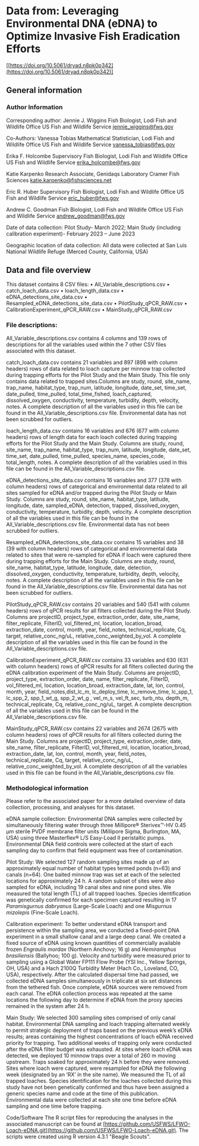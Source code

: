 # Data from: Leveraging Environmental DNA (eDNA) to Optimize Invasive Fish Eradication Efforts

\[[https://doi.org/10.5061/dryad.n8pk0p342](https://doi.org/10.5061/dryad.n8pk0p342)]

## General information

### Author Information

Corresponding author:
Jennie J. Wiggins
Fish Biologist, Lodi Fish and Wildlife Office
US Fish and Wildlife Service
[jennie_wiggins@fws.gov](mailto:jennie_wiggins@fws.gov)

Co-Authors:
Vanessa Tobias
Mathematical Statistician, Lodi Fish and Wildlife Office
US Fish and Wildlife Service
[vanessa_tobias@fws.gov](mailto:vanessa_tobias@fws.gov)

Erika F. Holcombe
Supervisory Fish Biologist, Lodi Fish and Wildlife Office
US Fish and Wildlife Service
[erika_holcombe@fws.gov](mailto:erika_holcombe@fws.gov)

Katie Karpenko
Research Associate, Genidaqs Laboratory
Cramer Fish Sciences
[katie.karpenko@fishsciences.net](mailto:katie.karpenko@fishsciences.net)

Eric R. Huber
Supervisory Fish Biologist, Lodi Fish and Wildlife Office
US Fish and Wildlife Service
[eric_huber@fws.gov](mailto:eric_huber@fws.gov)

Andrew C. Goodman
Fish Biologist, Lodi Fish and Wildlife Office
US Fish and Wildlife Service
[andrew_goodman@fws.gov](mailto:andrew_goodman@fws.gov)

Date of data collection: Pilot Study- March 2022; Main Study (including calibration experiment)- February 2023 – June 2023

Geographic location of data collection: All data were collected at San Luis National Wildlife Refuge (Merced County, California, USA)

## Data and file overview

This dataset contains 8 CSV files:
•	All_Variable_descriptions.csv
•	catch_loach_data.csv
•	loach_length_data.csv
•	eDNA_detections_site_data.csv
•	Resampled_eDNA_detections_site_data.csv
•	PilotStudy_qPCR_RAW.csv
•	CalibrationExperiment_qPCR_RAW.csv
•	MainStudy_qPCR_RAW.csv

### File descriptions:

All_Variable_descriptions.csv contains 4 columns and 139 rows of descriptions for all the variables used within the 7 other CSV files associated with this dataset.

catch_loach_data.csv contains 21 variables and 897 (898 with column headers) rows of data related to loach capture per minnow trap collected during trapping efforts for the Pilot Study and the Main Study. This file only contains data related to trapped sites.Columns are study, round, site_name, trap_name, habitat_type, trap_num, latitude, longitude, date_set, time_set, date_pulled, time_pulled, total_time_fished, loach_captured, dissolved_oxygen, conductivity, temperature, turbidity, depth, velocity, notes. A complete description of all the variables used in this file can be found in the All_Variable_descriptions.csv file. Environmental data has not been scrubbed for outliers.

loach_length_data.csv contains 16 variables and 676 (677 with column headers) rows of length data for each loach collected during trapping efforts for the Pilot Study and the Main Study. Columns are study, round, site_name, trap_name, habitat_type, trap_num, latitude, longitude, date_set, time_set, date_pulled, time_pulled, species_name, species_code, total_length, notes. A complete description of all the variables used in this file can be found in the All_Variable_descriptions.csv file.

eDNA_detections_site_data.csv contains 16 variables and 377 (378 with column headers) rows of categorical and environmental data related to all sites sampled for eDNA and/or trapped during the Pilot Study or Main Study. Columns are study, round, site_name, habitat_type, latitude, longitude, date, sampled_eDNA, detection, trapped, dissolved_oxygen, conductivity, temperature, turbidity, depth, velocity. A complete description of all the variables used in this file can be found in the All_Variable_descriptions.csv file. Environmental data has not been scrubbed for outliers.

Resampled_eDNA_detections_site_data.csv contains 15 variables and 38 (39 with column headers) rows of categorical and environmental data related to sites that were re-sampled for eDNA if loach were captured there during trapping efforts for the Main Study. Columns are study, round, site_name, habitat_type, latitude, longitude, date, detection, dissolved_oxygen, conductivity, temperature, turbidity, depth, velocity, notes. A complete description of all the variables used in this file can be found in the All_Variable_descriptions.csv file. Environmental data has not been scrubbed for outliers.

PilotStudy_qPCR_RAW.csv contains 20 variables and 540 (541 with column headers) rows of qPCR results for all filters collected during the Pilot Study. Columns are projectID, project_type, extraction_order, date, site_name, filter_replicate, FilterID, vol_filtered_ml, location, location_broad, extraction_date, control, month, year, field_notes, technical_replicate, Cq, target, relative_conc_ng/uL, relative_conc_weighted_by_vol. A complete description of all the variables used in this file can be found in the All_Variable_descriptions.csv file.

CalibrationExperiment_qPCR_RAW.csv contains 33 variables and 630 (631 with column headers) rows of qPCR results for all filters collected during the eDNA calibration experiment of the Main Study. Columns are projectID, project_type, extraction_order, date, name, filter_replicate, FilterID, vol_filtered_ml, location, location_broad, extraction_date, lat, lon, control, month, year, field_notes,dist_lc_m, lc_deploy_time, lc_remove_time, lc_spp_1, lc_spp_2, spp_1_wt_g, spp_2_wt_g , vel_m_s, vel_ft_sec, turb_ntu, depth_m,  technical_replicate, Cq, relative_conc_ng/uL, target. A complete description of all the variables used in this file can be found in the All_Variable_descriptions.csv file.

MainStudy_qPCR_RAW.csv contains 22 variables and 2674 (2675 with column headers) rows of qPCR results for all filters collected during the Main Study. Columns are projectID, project_type, extraction_order, date, site_name, filter_replicate, FilterID, vol_filtered_ml, location, location_broad, extraction_date, lat, lon, control, month, year, field_notes, technical_replicate, Cq, target, relative_conc_ng/uL, relative_conc_weighted_by_vol. A complete description of all the variables used in this file can be found in the All_Variable_descriptions.csv file.

### Methodological information

Please refer to the associated paper for a more detailed overview of data collection, processing, and analyses for this dataset.

eDNA sample collection: Environmental DNA samples were collected by simultaneously filtering water through three Millipore® Sterivex™-HV 0.45 μm sterile PVDF membrane filter units (Millipore Sigma, Burlington, MA, USA) using three Masterflex® L/S Easy-Load II peristaltic pumps. Environmental DNA field controls were collected at the start of each sampling day to confirm that field equipment was free of contamination.

Pilot Study: We selected 127 random sampling sites made up of an approximately equal number of habitat types termed ponds (n=63) and canals (n=64). One baited minnow trap was set at each of the selected locations for approximately 24 h. A random subset of sites were also sampled for eDNA, including 19 canal sites and nine pond sites. We measured the total length (TL) of all trapped loaches. Species identification was genetically confirmed for each specimen captured resulting in 17 *Paramisgurnus dabryanus* (Large-Scale Loach) and one *Misgurnus mizolepis* (Fine-Scale Loach).

Calibration experiment: To better understand eDNA transport and persistence within the sampling area, we conducted a fixed-point DNA experiment in a small shallow canal and a large deep canal. We created a fixed source of eDNA using known quantities of commercially available frozen *Engraulis mordax* (Northern Anchovy; 16 g) and *Hemiramphus brasiliensis* (Ballyhoo; 100 g). Velocity and turbidity were measured prior to sampling using a Global Water FP111 Flow Probe (YSI Inc., Yellow Springs, OH, USA) and a Hach 2100Q Turbidity Meter (Hach Co., Loveland, CO, USA), respectively. After the calculated dispersal time had passed, we collected eDNA samples simultaneously in triplicate at six set distances from the tethered fish. Once complete, eDNA sources were removed from each canal. The eDNA collection process was repeated at the same locations the following day to determine if eDNA from the proxy species remained in the system after 24 h.

Main Study: We selected 300 sampling sites comprised of only canal habitat. Environmental DNA sampling and loach trapping alternated weekly to permit strategic deployment of traps based on the previous week’s eDNA results; areas containing the highest concentrations of loach eDNA received priority for trapping. Two additional weeks of trapping only were conducted after the eDNA filter budget was exhausted. At sites where loach eDNA was detected, we deployed 10 minnow traps over a total of 260 m moving upstream. Traps soaked for approximately 24 h before they were removed. Sites where loach were captured, were resampled for eDNA the following week (designated by an ‘RX’ in the site name). We measured the TL of all trapped loaches. Species identification for the loaches collected during this study have not been genetically confirmed and thus have been assigned a generic species name and code at the time of this publication. Environmental data were collected at each site one time before eDNA sampling and one time before trapping.

Code/Software
The R script files for reproducing the analyses in the associated manuscript can be found at [https://github.com/USFWS/LFWO-Loach-eDNA.git](https://github.com/USFWS/LFWO-Loach-eDNA.git). The scripts were created using R version 4.3.1 "Beagle Scouts".
